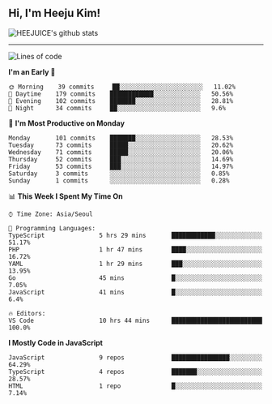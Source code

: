 ## Hi, I'm Heeju Kim!

![HEEJUICE's github stats](https://github-readme-stats.vercel.app/api?username=HEEJUICE&show_icons=true)

---
<!--START_SECTION:waka-->
![Lines of code](https://img.shields.io/badge/From%20Hello%20World%20I%27ve%20Written-19.6%20million%20lines%20of%20code-blue)

**I'm an Early 🐤** 

```text
🌞 Morning    39 commits     ██░░░░░░░░░░░░░░░░░░░░░░░   11.02% 
🌆 Daytime    179 commits    ████████████░░░░░░░░░░░░░   50.56% 
🌃 Evening    102 commits    ███████░░░░░░░░░░░░░░░░░░   28.81% 
🌙 Night      34 commits     ██░░░░░░░░░░░░░░░░░░░░░░░   9.6%

```
📅 **I'm Most Productive on Monday** 

```text
Monday       101 commits    ███████░░░░░░░░░░░░░░░░░░   28.53% 
Tuesday      73 commits     █████░░░░░░░░░░░░░░░░░░░░   20.62% 
Wednesday    71 commits     █████░░░░░░░░░░░░░░░░░░░░   20.06% 
Thursday     52 commits     ███░░░░░░░░░░░░░░░░░░░░░░   14.69% 
Friday       53 commits     ███░░░░░░░░░░░░░░░░░░░░░░   14.97% 
Saturday     3 commits      ░░░░░░░░░░░░░░░░░░░░░░░░░   0.85% 
Sunday       1 commits      ░░░░░░░░░░░░░░░░░░░░░░░░░   0.28%

```


📊 **This Week I Spent My Time On** 

```text
⌚︎ Time Zone: Asia/Seoul

💬 Programming Languages: 
TypeScript               5 hrs 29 mins       ████████████░░░░░░░░░░░░░   51.17% 
PHP                      1 hr 47 mins        ████░░░░░░░░░░░░░░░░░░░░░   16.72% 
YAML                     1 hr 29 mins        ███░░░░░░░░░░░░░░░░░░░░░░   13.95% 
Go                       45 mins             █░░░░░░░░░░░░░░░░░░░░░░░░   7.05% 
JavaScript               41 mins             █░░░░░░░░░░░░░░░░░░░░░░░░   6.4%

🔥 Editors: 
VS Code                  10 hrs 44 mins      █████████████████████████   100.0%

```

**I Mostly Code in JavaScript** 

```text
JavaScript               9 repos             ████████████████░░░░░░░░░   64.29% 
TypeScript               4 repos             ███████░░░░░░░░░░░░░░░░░░   28.57% 
HTML                     1 repo              █░░░░░░░░░░░░░░░░░░░░░░░░   7.14%

```



<!--END_SECTION:waka-->
